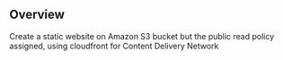 <h2>Overview</h2>

Create a static website on Amazon S3 bucket but the public read policy assigned, using cloudfront for Content Delivery Network
